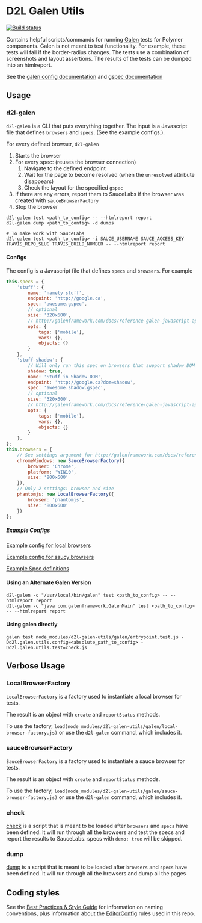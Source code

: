 # D2L Galen Utils
[![Build status][ci-image]][ci-url]

Contains helpful scripts/commands for running [Galen][Galen] tests for Polymer components.
Galen is not meant to test functionality. For example, these tests will fail if the
border-radius changes. The tests use a combination of screenshots and layout assertions.
The results of the tests can be dumped into an htmlreport.

See the [galen config documentation][GalenConfig] and [gspec documentation][GalenSpec]

## Usage

### d2l-galen

`d2l-galen` is a CLI that puts everything together. The input is a Javascript file
that defines `browsers` and `specs`. (See the example configs.).

For every defined browser, `d2l-galen`

1. Starts the browser
2. For every spec: (reuses the browser connection)
   1. Navigate to the defined endpoint
   2. Wait for the page to become resolved (when the `unresolved` attribute disappears)
   3. Check the layout for the specified `gspec`
3. If there are any errors, report them to SauceLabs if the browser was created with `sauceBrowserFactory`
4. Stop the browser

```
d2l-galen test <path_to_config> -- --htmlreport report
d2l-galen dump <path_to_config> -d dumps

# To make work with SauceLabs
d2l-galen test <path_to_config> -i SAUCE_USERNAME SAUCE_ACCESS_KEY TRAVIS_REPO_SLUG TRAVIS_BUILD_NUMBER -- --htmlreport report
```

#### Configs

The config is a Javascript file that defines `specs` and `browsers`. For example

```javascript
this.specs = {
	'stuff': {
		name: 'namely stuff',
		endpoint: 'http://google.ca',
		spec: 'awesome.gspec',
		// optional
		size: '320x600',
		// http://galenframework.com/docs/reference-galen-javascript-api/#checkLayout
		opts: {
			tags: ['mobile'],
			vars: {},
			objects: {}
		}
	},
	'stuff-shadow': {
		// Will only run this spec on browsers that support shadow DOM v0
		shadow: true,
		name: 'Stuff in Shadow DOM',
		endpoint: 'http://google.ca?dom=shadow',
		spec: 'awesome.shadow.gspec',
		// optional
		size: '320x600',
		// http://galenframework.com/docs/reference-galen-javascript-api/#checkLayout
		opts: {
			tags: ['mobile'],
			vars: {},
			objects: {}
		}
	},
};
this.browsers = {
	// See settings argument for http://galenframework.com/docs/reference-galen-javascript-api/#createGridDriver
	chromeWindows: new SauceBrowserFactory({
		browser: 'Chrome',
		platform: 'WIN10',
		size: '800x600'
	}),
	// Only 2 settings: browser and size
	phantomjs: new LocalBrowserFactory({
		browser: 'phantomjs',
		size: '800x600'
	})
};
```

##### Example Configs

[Example config for local browsers](example/galen.local.config.js)

[Example config for saucy browsers](example/galen.sauce.config.js)

[Example Spec definitions](example/galen.common.config.js)

#### Using an Alternate Galen Version

```
d2l-galen -c "/usr/local/bin/galen" test <path_to_config> -- --htmlreport report
d2l-galen -c "java com.galenframework.GalenMain" test <path_to_config> -- --htmlreport report
```

#### Using galen directly

```
galen test node_modules/d2l-galen-utils/galen/entrypoint.test.js -Dd2l.galen.utils.config=<absolute_path_to_config> -Dd2l.galen.utils.test=check.js
```

## Verbose Usage

### LocalBrowserFactory

`LocalBrowserFactory` is a factory used to instantiate a local browser for tests.

The result is an object with `create` and `reportStatus` methods.

To use the factory, `load(node_modules/d2l-galen-utils/galen/local-browser-factory.js)`
or use the `d2l-galen` command, which includes it.

### sauceBrowserFactory

`SauceBrowserFactory` is a factory used to instantiate a sauce browser for tests.

The result is an object with `create` and `reportStatus` methods.

To use the factory, `load(node_modules/d2l-galen-utils/galen/sauce-browser-factory.js)`
or use the `d2l-galen` command, which includes it.

### check

[check](galen/check.js) is a script that is meant to be loaded after `browsers` and `specs` have been defined.
It will run through all the browsers and test the specs and report the results to SauceLabs. specs with `demo: true`
will be skipped.

### dump

[dump](galen/dump.js) is a script that is meant to be loaded after `browsers` and `specs` have been defined.
It will run through all the browsers and dump all the pages

## Coding styles

See the [Best Practices & Style Guide](https://github.com/Brightspace/valence-ui-docs/wiki/Best-Practices-&-Style-Guide) for information on naming conventions, plus information about the [EditorConfig](http://editorconfig.org) rules used in this repo.

[ci-url]: https://travis-ci.org/Brightspace/d2l-galen-utils
[ci-image]: https://img.shields.io/travis-ci/Brightspace/d2l-galen-utils.svg
[Galen]: http://galenframework.com/
[GalenConfig]: http://galenframework.com/docs/getting-started-configuration/
[GalenSpec]: http://galenframework.com/docs/reference-galen-spec-language-guide/
